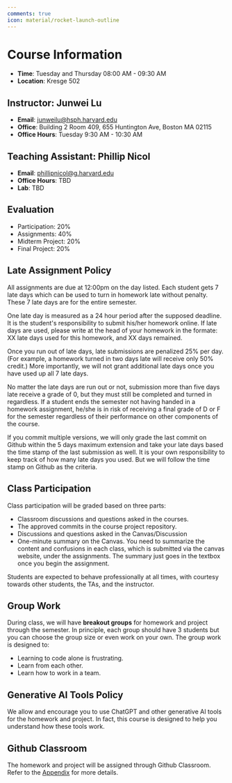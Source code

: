 ```yaml
---
comments: true
icon: material/rocket-launch-outline
---
```


# Course Information

- **Time**: Tuesday and Thursday 08:00 AM - 09:30 AM
- **Location**: Kresge 502

## Instructor: Junwei Lu
- **Email**: junweilu@hsph.harvard.edu
- **Office**: Building 2 Room 409, 655 Huntington Ave, Boston MA 02115
- **Office Hours**: Tuesday 9:30 AM - 10:30 AM

## Teaching Assistant: Phillip Nicol
- **Email**: phillipnicol@g.harvard.edu 
- **Office Hours**: TBD
- **Lab**: TBD

## Evaluation

- Participation:  20%  
- Assignments: 40%  
- Midterm Project:  20%  
- Final Project:  20%  

## Late Assignment Policy

All assignments are due at 12:00pm on the day listed. Each student gets 7 late days which can be used to turn in homework late without penalty. These 7 late days are for the entire semester. 

One late day is measured as a 24 hour period after the supposed deadline. It is the student's responsibility to submit his/her homework online. If late days are used, please write at the head of your homework in the formate: XX late days used for this homework, and XX days remained. 

Once you run out of late days, late submissions are penalized 25% per day. (For example, a homework turned in two days late will receive only 50% credit.) More importantly, we will not grant additional late days once you have used up all 7 late days.

No matter the late days are run out or not, submission more than five days late receive a grade of 0, but they must still be completed and turned in regardless. If a student ends the semester not having handed in a homework assignment, he/she is in risk of receiving a final grade of D or F for the semester regardless of their performance on other components of the course. 

If you commit multiple versions, we will only grade the last commit on Github within the 5 days maximum extension and take your late days based the time stamp of the last submission as well.
It is your own responsibility to keep track of how many late days you used. But we will follow the time stamp on Github  as the criteria. 

## Class Participation

Class participation will be graded based on three parts:

- Classroom discussions and questions asked in the courses.
- The approved commits in the course project repository. 
- Discussions and questions asked in the Canvas/Discussion  
- One-minute summary on the Canvas. You need to summarize the content and confusions in each class, which is submitted via the canvas website, under the assignments. The summary just goes in the textbox once you begin the assignment. 

Students are expected to behave professionally at all times, with courtesy towards other students, the TAs, and the instructor.  


## Group Work

During class, we will have __breakout groups__ for homework and project through the semester. In principle, each group should have 3 students but you can choose the group size or even work on your own. The group work is designed to:

- Learning to code alone is frustrating.
- Learn from each other.
- Learn how to work in a team.

## Generative AI Tools Policy
We allow and encourage you to use ChatGPT and other generative AI tools for the homework and project. In fact, this course is designed to help you understand how these tools work. 

## Github Classroom 
The homework and project will be assigned through Github Classroom. Refer to the [Appendix](../chapter_appendix/github.md) for more details.





